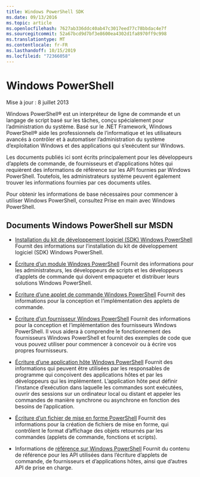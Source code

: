 ```yaml
---
title: Windows PowerShell SDK
ms.date: 09/13/2016
ms.topic: article
ms.openlocfilehash: 7627ab336ddc40ab47c3017eed77c78bbdac4e7f
ms.sourcegitcommit: 52a67bcd9d7bf3e8600ea4302d1fa8970ff9c998
ms.translationtype: MT
ms.contentlocale: fr-FR
ms.lasthandoff: 10/15/2019
ms.locfileid: "72366058"
---
```

# <a name="windows-powershell"></a>Windows PowerShell

Mise à jour : 8 juillet 2013

Windows PowerShell® est un interpréteur de ligne de commande et un langage de script basé sur les tâches, conçu spécialement pour l’administration du système. Basé sur le .NET Framework, Windows PowerShell® aide les professionnels de l’informatique et les utilisateurs avancés à contrôler et à automatiser l’administration du système d’exploitation Windows et des applications qui s’exécutent sur Windows.

Les documents publiés ici sont écrits principalement pour les développeurs d’applets de commande, de fournisseurs et d’applications hôtes qui requièrent des informations de référence sur les API fournies par Windows PowerShell.
Toutefois, les administrateurs système peuvent également trouver les informations fournies par ces documents utiles.

Pour obtenir les informations de base nécessaires pour commencer à utiliser Windows PowerShell, consultez Prise en main avec Windows PowerShell.

## <a name="windows-powershell-documents-on-msdn"></a>Documents Windows PowerShell sur MSDN

- [Installation du kit de développement logiciel (SDK) Windows PowerShell](./installing-the-windows-powershell-sdk.md) Fournit des informations sur l’installation du kit de développement logiciel (SDK) Windows PowerShell.

- [Écriture d’un module Windows PowerShell](./module/writing-a-windows-powershell-module.md) Fournit des informations pour les administrateurs, les développeurs de scripts et les développeurs d’applets de commande qui doivent empaqueter et distribuer leurs solutions Windows PowerShell.

- [Écriture d’une applet de commande Windows PowerShell](./cmdlet/writing-a-windows-powershell-cmdlet.md) Fournit des informations pour la conception et l’implémentation des applets de commande.

- [Écriture d’un fournisseur Windows PowerShell](./provider/writing-a-windows-powershell-provider.md) Fournit des informations pour la conception et l’implémentation des fournisseurs Windows PowerShell. Il vous aidera à comprendre le fonctionnement des fournisseurs Windows PowerShell et fournit des exemples de code que vous pouvez utiliser pour commencer à concevoir ou à écrire vos propres fournisseurs.

- [Écriture d’une application hôte Windows PowerShell](./hosting/writing-a-windows-powershell-host-application.md) Fournit des informations qui peuvent être utilisées par les responsables de programme qui conçoivent des applications hôtes et par les développeurs qui les implémentent. L’application hôte peut définir l’instance d’exécution dans laquelle les commandes sont exécutées, ouvrir des sessions sur un ordinateur local ou distant et appeler les commandes de manière synchrone ou asynchrone en fonction des besoins de l’application.

- [Écriture d’un fichier de mise en forme PowerShell](./format/writing-a-powershell-formatting-file.md) Fournit des informations pour la création de fichiers de mise en forme, qui contrôlent le format d’affichage des objets retournés par les commandes (applets de commande, fonctions et scripts).

- Informations de [référence sur Windows PowerShell](./windows-powershell-reference.md) Fournit du contenu de référence pour les API utilisées dans l’écriture d’applets de commande, de fournisseurs et d’applications hôtes, ainsi que d’autres API de prise en charge.
